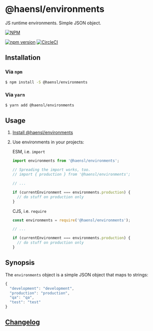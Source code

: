 # @haensl/environments

JS runtime environments. Simple JSON object.

[![NPM](https://nodei.co/npm/@haensl%2Fenvironments.png?downloads=true)](https://nodei.co/npm/@haensl%2Fenvironments/)

[![npm version](https://badge.fury.io/js/@haensl%2Fenvironments.svg)](http://badge.fury.io/js/@haensl%2Fenvironments)
[![CircleCI](https://circleci.com/gh/haensl/environments.svg?style=svg)](https://circleci.com/gh/haensl/environments)


## Installation

### Via `npm`

```bash
$ npm install -S @haensl/environments
```

### Via `yarn`

```bash
$ yarn add @haensl/environments
```

## Usage

1. [Install @haensl/environments](#installation)

2. Use environments in your projects:


    ESM, i.e. `import`

    ```javascript
    import environments from '@haensl/environments';

    // Spreading the import works, too.
    // import { production } from '@haensl/environments';

    // ...

    if (currentEnvironment === environments.production) {
      // do stuff on production only
    }
    ```

    CJS, i.e. `require`

    ```javascript
    const environments = require('@haensl/environments');

    // ...

    if (currentEnvironment === environments.production) {
      // do stuff on production only
    }
    ```

## Synopsis

The `environments` object is a simple JSON object that maps to strings:

```javascript
{
  "development": "development",
  "production": "production",
  "qa": "qa",
  "test": "test"
}
```



## [Changelog](CHANGELOG.md)
